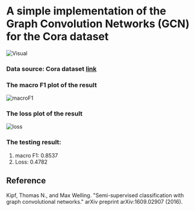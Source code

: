 # A simple implementation of the Graph Convolution Networks (GCN) for the Cora dataset

![Visual](https://user-images.githubusercontent.com/16127951/145768441-00d070f8-37b4-479a-b7c7-9b708e404965.jpg)

### Data source: Cora dataset [link](https://linqs-data.soe.ucsc.edu/public/lbc/cora.tgz)

### The macro F1 plot of the result
![macroF1](https://user-images.githubusercontent.com/16127951/145726147-062221c0-10df-4170-accf-90dc83743fc2.jpeg)

### The loss plot of the result
![loss](https://user-images.githubusercontent.com/16127951/145726192-edc9af17-a235-49fc-846d-e8e6cb99a40d.jpeg)

### The testing result:
1. macro F1: 0.8537
2. Loss: 0.4782


## Reference
Kipf, Thomas N., and Max Welling. "Semi-supervised classification with graph convolutional networks." arXiv preprint arXiv:1609.02907 (2016).
